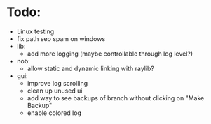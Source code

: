# Todo:

- Linux testing
- fix path sep spam on windows
- lib:
    - add more logging (maybe controllable through log level?)
- nob: 
    - allow static and dynamic linking with raylib?
- gui: 
    - improve log scrolling
    - clean up unused ui
    - add way to see backups of branch without clicking on "Make Backup"
    - enable colored log